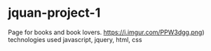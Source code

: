 # jquan-project-1
Page for books and book lovers.
https://i.imgur.com/PPW3dgg.png)
technologies used
javascript, jquery, html, css
